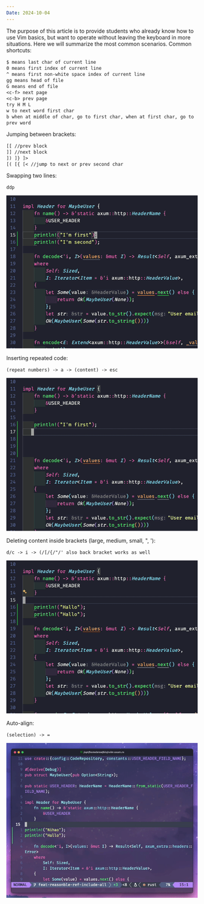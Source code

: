 ```yaml
---
Date: 2024-10-04
---
```


The purpose of this article is to provide students who already know how to use Vim basics, but want to operate without leaving the keyboard in more situations.
Here we will summarize the most common scenarios.
Common shortcuts:

```plain
$ means last char of current line
0 means first index of current line
^ means first non-white space index of current line
gg means head of file
G means end of file
<c-f> next page
<c-b> prev page
try H M L
w to next word first char
b when at middle of char, go to first char, when at first char, go to prev word
```

Jumping between brackets:

```plain
[[ //prev block
]] //next block
]) ]} ]>
[( [{ [< //jump to next or prev second char
```

Swapping two lines:

```plain
ddp
```

![](assets/Most%20Frequently%20Keybinding%20in%20Vim/Screen%20Recording%202024-10-04%20at%2021.09.20.gif)

Inserting repeated code:

```plain
(repeat numbers) -> a -> (content) -> esc
```

![](assets/Most%20Frequently%20Keybinding%20in%20Vim/Screen%20Recording%202024-10-04%20at%2021.14.04.gif)

Deleting content inside brackets (large, medium, small, ", '):

```plain
d/c -> i -> (/[/{/"/' also back bracket works as well
```

![](assets/Most%20Frequently%20Keybinding%20in%20Vim/Screen%20Recording%202024-10-04%20at%2021.19.41.gif)

Auto-align:

```plain
(selection) -> =
```

![](assets/Most%20Frequently%20Keybinding%20in%20Vim/Screen%20Recording%202024-10-04%20at%2021.28.22.gif)
